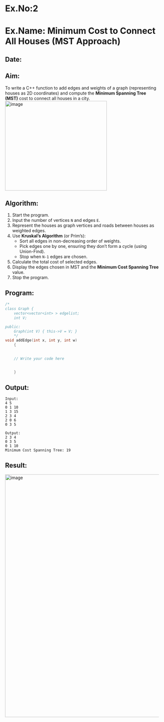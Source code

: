 # Ex.No:2  
# Ex.Name: Minimum Cost to Connect All Houses (MST Approach)  

## Date:  

## Aim:  
To write a C++ function to add edges and weights of a graph (representing houses as 2D coordinates) and compute the **Minimum Spanning Tree (MST)** cost to connect all houses in a city.  
<img width="333" height="293" alt="image" src="https://github.com/user-attachments/assets/cf449b02-04be-47c5-9b74-66407b0cb90e" />


## Algorithm:  
1. Start the program.  
2. Input the number of vertices `N` and edges `E`.  
3. Represent the houses as graph vertices and roads between houses as weighted edges.  
4. Use **Kruskal’s Algorithm** (or Prim’s):  
   - Sort all edges in non-decreasing order of weights.  
   - Pick edges one by one, ensuring they don’t form a cycle (using Union-Find).  
   - Stop when `N-1` edges are chosen.  
5. Calculate the total cost of selected edges.  
6. Display the edges chosen in MST and the **Minimum Cost Spanning Tree** value.  
7. Stop the program.  

## Program:
```cpp
/*
class Graph {
	vector<vector<int> > edgelist;
	int V;

public:
	Graph(int V) { this->V = V; }
	*/
void addEdge(int x, int y, int w)
	{
	    
	    
	// Write your code here
	
	
	}

```
## Output:
```
Input:
4 5
0 1 10
1 3 15
2 3 4
2 0 6
0 3 5

Output:
2 3 4
0 3 5
0 1 10
Minimum Cost Spanning Tree: 19
```
## Result:
<img width="856" height="793" alt="image" src="https://github.com/user-attachments/assets/4d557e76-3257-4792-aa72-e9268a5d092f" />



